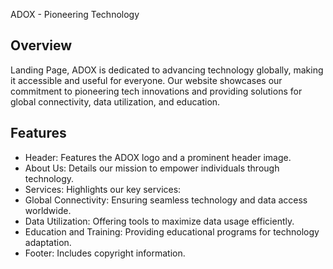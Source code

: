 ADOX - Pioneering Technology

Overview
---------------------------------------------------------------------------
Landing Page, ADOX is dedicated to advancing technology globally, making it accessible and useful for everyone. 
Our website showcases our commitment to pioneering tech innovations and providing solutions for global connectivity, data utilization, and education.

Features
--------------------------------------------------------------------------

  * Header: Features the ADOX logo and a prominent header image.
  * About Us: Details our mission to empower individuals through technology.
  * Services: Highlights our key services:
  * Global Connectivity: Ensuring seamless technology and data access worldwide.
  * Data Utilization: Offering tools to maximize data usage efficiently.
  * Education and Training: Providing educational programs for technology adaptation.
  * Footer: Includes copyright information.






